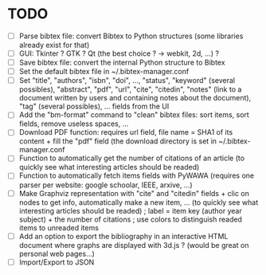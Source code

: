 # TODO

- [ ] Parse bibtex file: convert Bibtex to Python structures (some libraries already exist for that)
- [ ] GUI: Tkinter ? GTK ? Qt (the best choice ? -> webkit, 2d, ...) ?
- [ ] Save bibtex file: convert the internal Python structure to Bibtex
- [ ] Set the default bibtex file in ~/.bibtex-manager.conf
- [ ] Set "title", "authors", "isbn", "doi", ..., "status", "keyword" (several possibles), "abstract", "pdf", "url", "cite", "citedin", "notes" (link to a document written by users and containing notes about the document), "tag" (several possibles), ... fields from the UI
- [ ] Add the "bm-format" command to "clean" bibtex files: sort items, sort fields, remove useless spaces, ...
- [ ] Download PDF function: requires url field, file name = SHA1 of its content + fill the "pdf" field (the download directory is set in ~/.bibtex-manager.conf
- [ ] Function to automatically get the number of citations of an article (to quickly see what interesting articles should be readed)
- [ ] Function to automatically fetch items fields with PyWAWA (requires one parser per website: google schoolar, IEEE, arxive, ...)
- [ ] Make Graphviz representation with "cite" and "citedin" fields + clic on nodes to get info, automatically make a new item, ... (to quickly see what interesting articles should be readed) ; label = item key (author year subject) + the number of citations ; use colors to distinguish readed items to unreaded items
- [ ] Add an option to export the bibliography in an interactive HTML document where graphs are displayed with 3d.js ? (would be great on personal web pages...)
- [ ] Import/Export to JSON
